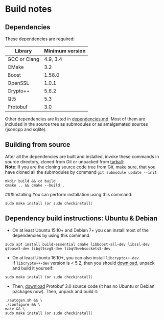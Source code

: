 Build notes
===========

Dependencies
------------

These dependencies are required:

| Library      | Minimum version |
|--------------|-----------------|
| GCC or Clang | 4.9, 3.4        |
| CMake        | 3.2             |
| Boost        | 1.58.0          |
| OpenSSL      | 1.0.1           |
| Crypto++     | 5.6.2           |
| Qt5          | 5.3             |
| Protobuf     | 3.0             |

Other dependencies are listed in [dependencies.md](dependencies.md). Most of them are included in the source tree as submodules or as amalgamated sources (jsoncpp and sqlite).

Building from source
--------------------

After all the dependencies are built and installed, invoke these commands in source directory, cloned from Git or unpacked from [tarball](https://releases.librevault.com/sources/librevault_latest.tar.gz):  
**Note**: If you are the cloning source code tree from Git, make sure, that you have cloned all the submodules by command `git submodule update --init`

```
mkdir build && cd build
cmake .. && cmake --build .
```

###Installing
You can perform installation using this command: 
```
sudo make install (or sudo checkinstall)
```

Dependency build instructions: Ubuntu & Debian
----------------------------------------------

* On at least Ubuntu 15.10+ and Debian 7+ you can install most of the dependencies by using this command:

```
sudo apt install build-essential cmake libboost-all-dev libssl-dev qtbase5-dev libqt5svg5-dev libqt5websockets5-dev
```

* On at least Ubuntu 16.10+, you can also install `libcrypto++-dev`.  
  If `libcrypto++-dev` version is < 5.2, then you should [download](http://www.cryptopp.com/#download), unpack and build it yourself:

```
sudo make install (or sudo checkinstall)
```

* Then, [download](https://github.com/google/protobuf/releases) Protobuf 3.0 source code (it has no Ubuntu or Debian packages now). Then, unpack and build it:

```
./autogen.sh && \
./configure && \
make && \
sudo make install (or sudo checkinstall)
```

